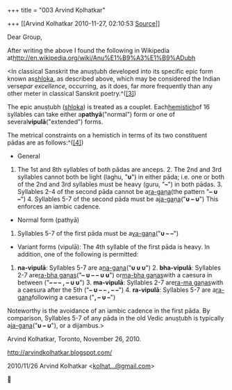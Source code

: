 +++
title = "003 Arvind Kolhatkar"

+++
[[Arvind Kolhatkar	2010-11-27, 02:10:53 [Source](https://groups.google.com/g/samskrita/c/rmtTd6oN3uo)]]



Dear Group,

  

After writing the above I found the following in Wikipedia at<http://en.wikipedia.org/wiki/Anu%E1%B9%A3%E1%B9%ADubh>

  

\<In classical Sanskrit the anuṣṭubh developed into its specific epic form known as[shloka](http://en.wikipedia.org/wiki/Shloka "Shloka"), as described above, which may be considered the Indian verse*par excellence*, occurring, as it does, far more frequently than any other meter in classical Sanskrit poetry.^([\[3\]](http://en.wikipedia.org/wiki/Anu%E1%B9%A3%E1%B9%ADubh#cite_note-2))

The epic anuṣṭubh ([shloka](http://en.wikipedia.org/wiki/Shloka "Shloka")) is treated as a couplet. Each[hemistich](http://en.wikipedia.org/wiki/Hemistich "Hemistich")of 16 syllables can take either a**pathyā**("normal") form or one of several**vipulā**("extended") forms.

The metrical constraints on a hemistich in terms of its two constituent pādas are as follows:^([\[4\]](http://en.wikipedia.org/wiki/Anu%E1%B9%A3%E1%B9%ADubh#cite_note-3))

-   General

1.  The 1st and 8th syllables of both pādas are anceps. 2.  The 2nd and 3rd syllables cannot both be light (laghu, "**υ**") in
    either pāda; i.e. one or both of the 2nd and 3rd syllables must be
    heavy (guru, "**–**") in both pādas. 3.  Syllables 2-4 of the second pāda cannot be
    a[ra-gaṇa](http://en.wikipedia.org/wiki/Ga%E1%B9%87a_(prosody) "Gaṇa (prosody)")(the
    pattern "**– υ –**") 4.  Syllables 5-7 of the second pāda must be
    a[ja-gaṇa](http://en.wikipedia.org/wiki/Ga%E1%B9%87a_(prosody) "Gaṇa (prosody)")("**υ
    – υ**") This enforces an iambic cadence.

-   Normal form (pathyā)

1.  Syllables 5-7 of the first pāda must be
    a[ya-gaṇa](http://en.wikipedia.org/wiki/Ga%E1%B9%87a_(prosody) "Gaṇa (prosody)")("**υ
    – –**")

-   Variant forms (vipulā): The 4th syllable of the first pāda is heavy.
    In addition, one of the following is permitted:

1.  **na-vipulā**: Syllables 5-7 are
    a[na-gaṇa](http://en.wikipedia.org/wiki/Ga%E1%B9%87a_(prosody) "Gaṇa (prosody)")("**υ
    υ υ**") 2.  **bha-vipulā**: Syllables 2-7 are[ra-bha
    gaṇas](http://en.wikipedia.org/wiki/Ga%E1%B9%87a_(prosody) "Gaṇa (prosody)")("**–
    υ – – υ υ**") or[ma-bha
    gaṇas](http://en.wikipedia.org/wiki/Ga%E1%B9%87a_(prosody) "Gaṇa (prosody)")with
    a caesura in between ("**– – – , – υ υ**") 3.  **ma-vipulā**: Syllables 2-7 are[ra-ma
    gaṇas](http://en.wikipedia.org/wiki/Ga%E1%B9%87a_(prosody) "Gaṇa (prosody)")with
    a caesura after the 5th ("**– υ – – , – –**") 4.  **ra-vipulā**: Syllables 5-7 are
    a[ra-gaṇa](http://en.wikipedia.org/wiki/Ga%E1%B9%87a_(prosody) "Gaṇa (prosody)")following
    a caesura ("**, – υ –**")

Noteworthy is the avoidance of an iambic cadence in the first pāda. By comparison, Syllables 5-7 of any pāda in the old Vedic anuṣṭubh is typically a[ja-gaṇa](http://en.wikipedia.org/wiki/Ga%E1%B9%87a_(prosody) "Gaṇa (prosody)")("**υ – υ**"), or a dijambus.>

Arvind Kolhatkar, Toronto, November 26, 2010.

<http://arvindkolhatkar.blogspot.com/>

  

2010/11/26 Arvind Kolhatkar \<[kolhat...@gmail.com]()\>




